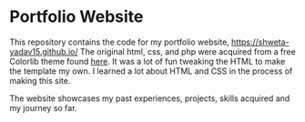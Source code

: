 # Portfolio Website

This repository contains the code for my portfolio website, https://shweta-yadav15.github.io/ The original html, css, and php were acquired from a free Colorlib theme found <a href="https://colorlib.com/wp/template/personal/">here</a>. It was a lot of fun tweaking the HTML to make the template my own. I learned a lot about HTML and CSS in the process of making this site.

The website showcases my past experiences, projects, skills acquired and my journey so far.
